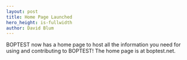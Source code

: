 ```yaml
---
layout: post
title: Home Page Launched
hero_height: is-fullwidth
author: David Blum
---
```


BOPTEST now has a home page to host all the information you need for using and contributing to BOPTEST!
The home page is at boptest.net.
